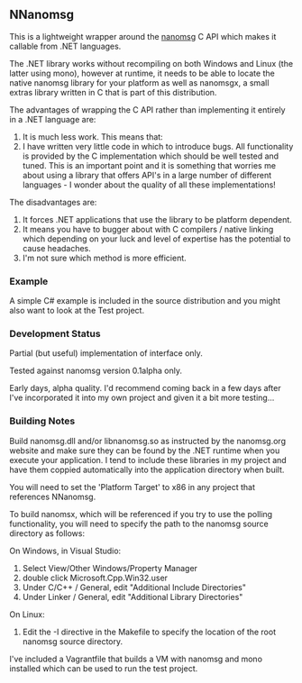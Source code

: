 ## NNanomsg

This is a lightweight wrapper around the <a href="http://nanomsg.org">nanomsg</a> C API which makes
it callable from .NET languages.

The .NET library works without recompiling on both Windows and Linux (the latter using mono), however at 
runtime, it needs to be able to locate the native nanomsg library for your platform as well as nanomsgx, a 
small extras library written in C that is part of this distribution.

The advantages of wrapping the C API rather than implementing it entirely in a .NET language are:
 1. It is much less work. This means that:
 2. I have written very little code in which to introduce bugs. All functionality is provided by the C 
    implementation which should be well tested and tuned. This is an important point and it is something that
    worries me about using a library that offers API's in a large number of different languages - I wonder 
	about the quality of all these implementations!

The disadvantages are:
 1. It forces .NET applications that use the library to be platform dependent. 
 2. It means you have to bugger about with C compilers / native linking which depending on your luck and level 
    of expertise has the potential to cause headaches.
 3. I'm not sure which method is more efficient. 

### Example

A simple C# example is included in the source distribution and you might also want to look at the Test project.


### Development Status

Partial (but useful) implementation of interface only. 

Tested against nanomsg version 0.1alpha only.

Early days, alpha quality. I'd recommend coming back in a few days after I've incorporated it into my own
project and given it a bit more testing...


### Building Notes

Build nanomsg.dll and/or libnanomsg.so as instructed by the nanomsg.org website and make sure they can be found 
by the .NET runtime when you execute your application. I tend to include these libraries in my project and have 
them coppied automatically into the application directory when built.

You will need to set the 'Platform Target' to x86 in any project that references NNanomsg.

To build nanomsx, which will be referenced if you try to use the polling functionality, you will need to specify
the path to the nanomsg source directory as follows:

On Windows, in Visual Studio:
  1. Select View/Other Windows/Property Manager
  2. double click Microsoft.Cpp.Win32.user
  3. Under C/C++ / General, edit "Additional Include Directories"
  4. Under Linker / General, edit "Additional Library Directories"

On Linux:
  1. Edit the -I directive in the Makefile to specify the location of the root nanomsg source directory.

I've included a Vagrantfile that builds a VM with nanomsg and mono installed which can be used to run the test 
project.